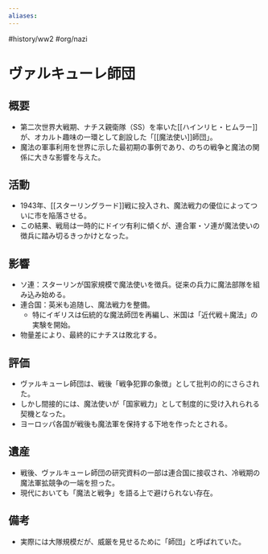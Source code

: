 ```yaml
---
aliases:
---
```

#history/ww2 #org/nazi
# ヴァルキューレ師団

## 概要
- 第二次世界大戦期、ナチス親衛隊（SS）を率いた[[ハインリヒ・ヒムラー]]が、オカルト趣味の一環として創設した「[[魔法使い]]師団」。
- 魔法の軍事利用を世界に示した最初期の事例であり、のちの戦争と魔法の関係に大きな影響を与えた。

## 活動
- 1943年、[[スターリングラード]]戦に投入され、魔法戦力の優位によってついに市を陥落させる。
- この結果、戦局は一時的にドイツ有利に傾くが、連合軍・ソ連が魔法使いの徴兵に踏み切るきっかけとなった。

## 影響
- ソ連：スターリンが国家規模で魔法使いを徴兵。従来の兵力に魔法部隊を組み込み始める。
- 連合国：英米も追随し、魔法戦力を整備。
	- 特にイギリスは伝統的な魔法師団を再編し、米国は「近代戦＋魔法」の実験を開始。
- 物量差により、最終的にナチスは敗北する。

## 評価
- ヴァルキューレ師団は、戦後「戦争犯罪の象徴」として批判の的にさらされた。
- しかし間接的には、魔法使いが「国家戦力」として制度的に受け入れられる契機となった。
- ヨーロッパ各国が戦後も魔法軍を保持する下地を作ったとされる。

## 遺産
- 戦後、ヴァルキューレ師団の研究資料の一部は連合国に接収され、冷戦期の魔法軍拡競争の一端を担った。
- 現代においても「魔法と戦争」を語る上で避けられない存在。

## 備考
- 実際には大隊規模だが、威厳を見せるために「師団」と呼ばれていた。